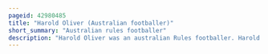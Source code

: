 ```yaml
---
pageid: 42980485
title: "Harold Oliver (Australian footballer)"
short_summary: "Australian rules footballer"
description: "Harold Oliver was an australian Rules footballer. Harold Oliver was a key Player in some of south australian's most successful Teams. He starred in South Australia's victorious 1911 australian Football Championship along with Port Adelaide's 1914 'Invincibles' Team. After being close to retiring from the Game after World War I he returned to captain both Port Adelaide to the Safl Premiership in 1921 and south Australia in a Game against western Australia. His Reputation as a early Exponent of the spectacular Mark and his general Skill at playing the Game made him regarded as one of the best Players south Australia produced."
---
```

